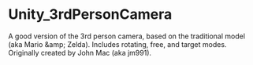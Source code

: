 Unity_3rdPersonCamera
=====================

A good version of the 3rd person camera, based on the traditional model (aka Mario &amp;amp; Zelda). Includes rotating, free, and target modes. Originally created by John Mac (aka jm991).
